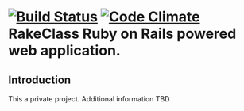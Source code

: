 [![Build Status](https://travis-ci.org/LinkedHK/RakeClass.svg?branch=master)](https://travis-ci.org/LinkedHK/RakeClass)
[![Code Climate](https://codeclimate.com/github/LinkedHK/RakeClass.png)](https://codeclimate.com/github/LinkedHK/RakeClass)
RakeClass Ruby on Rails powered web application.
=======================

Introduction
------------

This a private project. Additional information TBD
